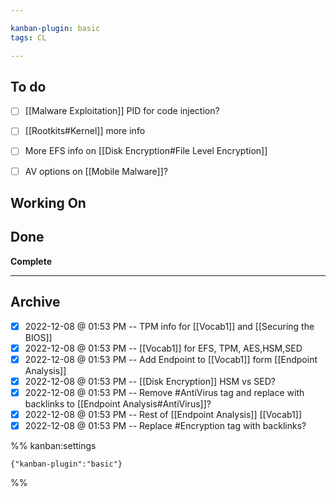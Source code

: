 ```yaml
---

kanban-plugin: basic
tags: CL

---
```


## To do

- [ ] [[Malware Exploitation]] PID for code injection?
- [ ] [[Rootkits#Kernel]] more info
- [ ] More EFS info on [[Disk Encryption#File Level Encryption]]
- [ ] AV options on [[Mobile Malware]]?


## Working On



## Done

**Complete**


***

## Archive

- [x] 2022-12-08 @ 01:53 PM -- TPM info for [[Vocab1]] and [[Securing the BIOS]]
- [x] 2022-12-08 @ 01:53 PM -- [[Vocab1]] for EFS, TPM, AES,HSM,SED
- [x] 2022-12-08 @ 01:53 PM -- Add Endpoint to [[Vocab1]] form [[Endpoint Analysis]]
- [x] 2022-12-08 @ 01:53 PM -- [[Disk Encryption]] HSM vs SED?
- [x] 2022-12-08 @ 01:53 PM -- Remove #AntiVirus  tag and replace with backlinks to [[Endpoint Analysis#AntiVirus]]?
- [x] 2022-12-08 @ 01:53 PM -- Rest of [[Endpoint Analysis]] [[Vocab1]]
- [x] 2022-12-08 @ 01:53 PM -- Replace #Encryption tag with backlinks?

%% kanban:settings
```
{"kanban-plugin":"basic"}
```
%%